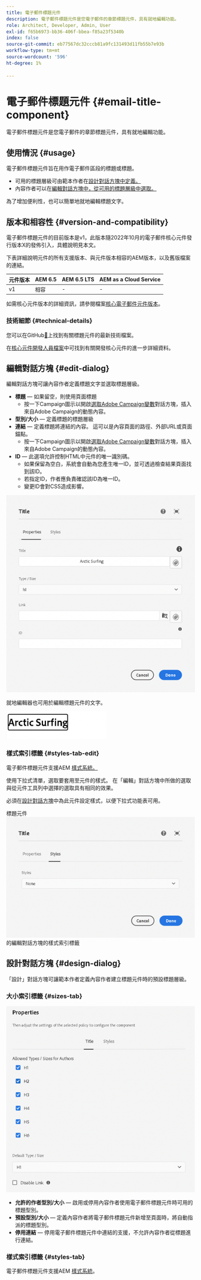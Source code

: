```yaml
---
title: 電子郵件標題元件
description: 電子郵件標題元件是您電子郵件的章節標題元件，具有就地編輯功能。
role: Architect, Developer, Admin, User
exl-id: f65b6973-bb36-406f-bbea-f85a23f5340b
index: false
source-git-commit: eb77567dc32cccb81a9fc131493d11fb55b7e93b
workflow-type: tm+mt
source-wordcount: '596'
ht-degree: 1%

---
```



# 電子郵件標題元件 {#email-title-component}

電子郵件標題元件是您電子郵件的章節標題元件，具有就地編輯功能。

## 使用情況 {#usage}

電子郵件標題元件旨在用作電子郵件區段的標題或標題。

* 可用的標題層級可由範本作者在[設計對話方塊中定義。](#design-dialog)
* 內容作者可以在[編輯對話方塊中，從可用的標題層級中選取。](#edit-dialog)

為了增加便利性，也可以簡單地就地編輯標題文字。

## 版本和相容性 {#version-and-compatibility}

電子郵件標題元件的目前版本是v1，此版本隨2022年10月的電子郵件核心元件發行版本X的發佈引入，具體說明見本文。

下表詳細說明元件的所有支援版本、與元件版本相容的AEM版本，以及舊版檔案的連結。

| 元件版本 | AEM 6.5 | AEM 6.5 LTS | AEM as a Cloud Service |
|---|---|---|---|
| v1 | 相容 | - | - |

如需核心元件版本的詳細資訊，請參閱檔案[核心電子郵件元件版本](/help/versions.md)。

### 技術細節 {#technical-details}

您可以在GitHub[&#128279;](https://adobe.com/go/aem_cmp_tech_email_title_v1)上找到有關標題元件的最新技術檔案。

在[核心元件開發人員檔案](/help/developing/overview.md)中可找到有關開發核心元件的進一步詳細資料。

## 編輯對話方塊 {#edit-dialog}

編輯對話方塊可讓內容作者定義標題文字並選取標題層級。

* **標題** — 如果留空，則使用頁面標題
   * 按一下Campaign圖示以開啟[選取Adobe Campaign變數](/help/email/campaign-variables.md)對話方塊，插入來自Adobe Campaign的動態內容。
* **型別/大小** — 定義標題的標題層級
* **連結** — 定義標題將連結的內容。 這可以是內容頁面的路徑、外部URL或頁面錨點。
   * 按一下Campaign圖示以開啟[選取Adobe Campaign變數](/help/email/campaign-variables.md)對話方塊，插入來自Adobe Campaign的動態內容。
* **ID** — 此選項允許控制HTML中元件的唯一識別碼。
   * 如果保留為空白，系統會自動為您產生唯一ID，並可透過檢查結果頁面找到該ID。
   * 若指定ID，作者應負責確認該ID為唯一ID。
   * 變更ID會對CSS造成影響。

![電子郵件標題元件的編輯對話方塊](/help/email/assets/email-title-edit.png)

就地編輯器也可用於編輯標題元件的文字。

![就地編輯電子郵件標題元件](/help/email/assets/email-title-edit-inline.png)

### 樣式索引標籤 {#styles-tab-edit}

電子郵件標題元件支援AEM [樣式系統。](/help/get-started/authoring.md#component-styling)

使用下拉式清單，選取要套用至元件的樣式。 在「編輯」對話方塊中所做的選取與從元件工具列中選擇的選取具有相同的效果。

必須在[設計對話方塊](#design-dialog)中為此元件設定樣式，以便下拉式功能表可用。

標題元件![&#128279;](/help/email/assets/email-title-edit-styles.png)的編輯對話方塊的樣式索引標籤

## 設計對話方塊 {#design-dialog}

「設計」對話方塊可讓範本作者定義內容作者建立標題元件時的預設標題層級。

### 大小索引標籤 {#sizes-tab}

![標題元件的設計對話方塊](/help/email/assets/email-title-design.png)

* **允許的作者型別/大小** — 啟用或停用內容作者使用電子郵件標題元件時可用的標題型別。
* **預設型別/大小** — 定義內容作者將電子郵件標題元件新增至頁面時，將自動指派的標題型別。
* **停用連結** — 停用電子郵件標題元件中連結的支援，不允許內容作者從標題進行連結。

### 樣式索引標籤 {#styles-tab}

電子郵件標題元件支援AEM [樣式系統](/help/get-started/authoring.md#component-styling)。
